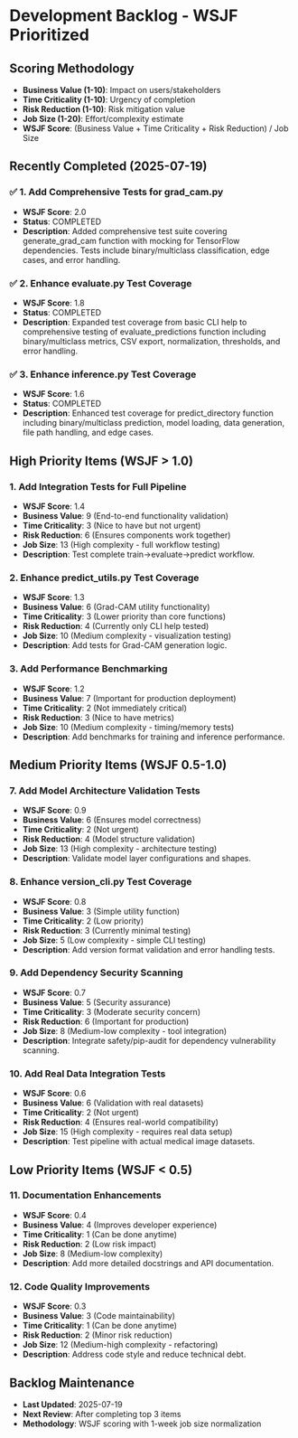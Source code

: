# Development Backlog - WSJF Prioritized

## Scoring Methodology
- **Business Value (1-10)**: Impact on users/stakeholders
- **Time Criticality (1-10)**: Urgency of completion
- **Risk Reduction (1-10)**: Risk mitigation value
- **Job Size (1-20)**: Effort/complexity estimate
- **WSJF Score**: (Business Value + Time Criticality + Risk Reduction) / Job Size

## Recently Completed (2025-07-19)

### ✅ 1. Add Comprehensive Tests for grad_cam.py
- **WSJF Score**: 2.0 
- **Status**: COMPLETED
- **Description**: Added comprehensive test suite covering generate_grad_cam function with mocking for TensorFlow dependencies. Tests include binary/multiclass classification, edge cases, and error handling.

### ✅ 2. Enhance evaluate.py Test Coverage  
- **WSJF Score**: 1.8
- **Status**: COMPLETED
- **Description**: Expanded test coverage from basic CLI help to comprehensive testing of evaluate_predictions function including binary/multiclass metrics, CSV export, normalization, thresholds, and error handling.

### ✅ 3. Enhance inference.py Test Coverage
- **WSJF Score**: 1.6
- **Status**: COMPLETED  
- **Description**: Enhanced test coverage for predict_directory function including binary/multiclass prediction, model loading, data generation, file path handling, and edge cases.

## High Priority Items (WSJF > 1.0)

### 1. Add Integration Tests for Full Pipeline
- **WSJF Score**: 1.4
- **Business Value**: 9 (End-to-end functionality validation)
- **Time Criticality**: 3 (Nice to have but not urgent)
- **Risk Reduction**: 6 (Ensures components work together)
- **Job Size**: 13 (High complexity - full workflow testing)
- **Description**: Test complete train→evaluate→predict workflow.

### 2. Enhance predict_utils.py Test Coverage
- **WSJF Score**: 1.3
- **Business Value**: 6 (Grad-CAM utility functionality)
- **Time Criticality**: 3 (Lower priority than core functions)
- **Risk Reduction**: 4 (Currently only CLI help tested)
- **Job Size**: 10 (Medium complexity - visualization testing)
- **Description**: Add tests for Grad-CAM generation logic.

### 3. Add Performance Benchmarking
- **WSJF Score**: 1.2
- **Business Value**: 7 (Important for production deployment)
- **Time Criticality**: 2 (Not immediately critical)
- **Risk Reduction**: 3 (Nice to have metrics)
- **Job Size**: 10 (Medium complexity - timing/memory tests)
- **Description**: Add benchmarks for training and inference performance.

## Medium Priority Items (WSJF 0.5-1.0)

### 7. Add Model Architecture Validation Tests
- **WSJF Score**: 0.9
- **Business Value**: 6 (Ensures model correctness)
- **Time Criticality**: 2 (Not urgent)
- **Risk Reduction**: 4 (Model structure validation)
- **Job Size**: 13 (High complexity - architecture testing)
- **Description**: Validate model layer configurations and shapes.

### 8. Enhance version_cli.py Test Coverage
- **WSJF Score**: 0.8
- **Business Value**: 3 (Simple utility function)
- **Time Criticality**: 2 (Low priority)
- **Risk Reduction**: 3 (Currently minimal testing)
- **Job Size**: 5 (Low complexity - simple CLI testing)
- **Description**: Add version format validation and error handling tests.

### 9. Add Dependency Security Scanning
- **WSJF Score**: 0.7
- **Business Value**: 5 (Security assurance)
- **Time Criticality**: 3 (Moderate security concern)
- **Risk Reduction**: 6 (Important for production)
- **Job Size**: 8 (Medium-low complexity - tool integration)
- **Description**: Integrate safety/pip-audit for dependency vulnerability scanning.

### 10. Add Real Data Integration Tests
- **WSJF Score**: 0.6
- **Business Value**: 6 (Validation with real datasets)
- **Time Criticality**: 2 (Not urgent)
- **Risk Reduction**: 4 (Ensures real-world compatibility)
- **Job Size**: 15 (High complexity - requires real data setup)
- **Description**: Test pipeline with actual medical image datasets.

## Low Priority Items (WSJF < 0.5)

### 11. Documentation Enhancements
- **WSJF Score**: 0.4
- **Business Value**: 4 (Improves developer experience)
- **Time Criticality**: 1 (Can be done anytime)
- **Risk Reduction**: 2 (Low risk impact)
- **Job Size**: 8 (Medium-low complexity)
- **Description**: Add more detailed docstrings and API documentation.

### 12. Code Quality Improvements
- **WSJF Score**: 0.3
- **Business Value**: 3 (Code maintainability)
- **Time Criticality**: 1 (Can be done anytime)
- **Risk Reduction**: 2 (Minor risk reduction)
- **Job Size**: 12 (Medium-high complexity - refactoring)
- **Description**: Address code style and reduce technical debt.

## Backlog Maintenance
- **Last Updated**: 2025-07-19
- **Next Review**: After completing top 3 items
- **Methodology**: WSJF scoring with 1-week job size normalization